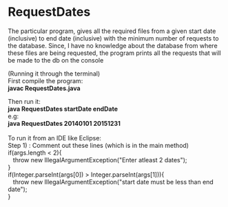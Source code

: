 # RequestDates
The particular program, gives all the required files from a given start date (inclusive) to end date (inclusive) with the minimum number of requests to the 
database. 
Since, I have no knowledge about the database from where these files are being requested, the program prints all the requests that will be made to the db on the console

(Running it through the terminal)<br /> 
First compile the program:<br /> 
**javac RequestDates.java**

Then run it:<br /> 
**java RequestDates startDate endDate**<br /> 
e.g:<br /> 
**java RequestDates 20140101 20151231**
<br /> 
<br /> 
To run it from an IDE like Eclipse: <br />
Step 1) : Comment out these lines (which is in the main method)<br /> 
if(args.length < 2){<br /> 
&nbsp;&nbsp;			throw new IllegalArgumentException("Enter atleast 2 dates");<br /> 
	}<br /> 
if(Integer.parseInt(args[0]) > Integer.parseInt(args[1])){<br /> 
&nbsp;&nbsp;			throw new IllegalArgumentException("start date must be less than end date");<br /> 
	}<br /> 

